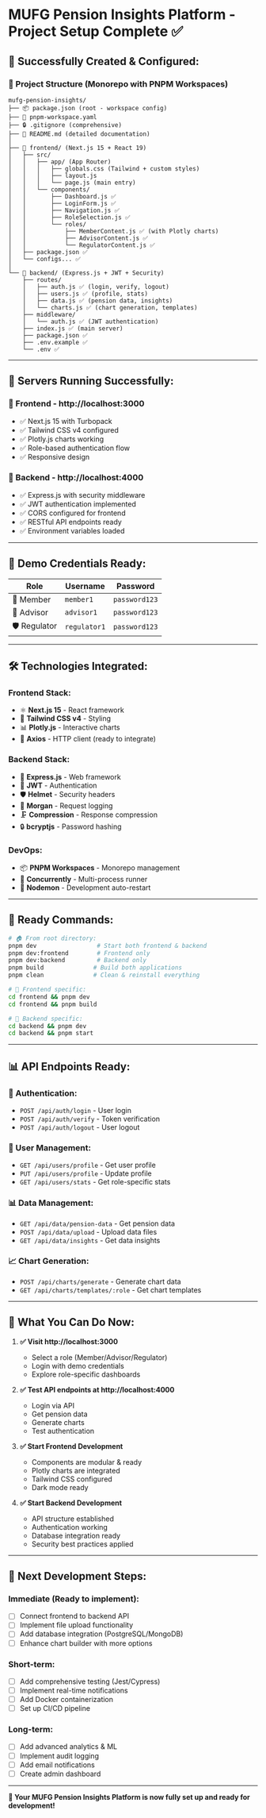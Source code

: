 # MUFG Pension Insights Platform - Project Setup Complete ✅

## 🎉 **Successfully Created & Configured:**

### **📁 Project Structure (Monorepo with PNPM Workspaces)**
```
mufg-pension-insights/
├── 📦 package.json (root - workspace config)
├── 📝 pnpm-workspace.yaml
├── 🔒 .gitignore (comprehensive)
├── 📖 README.md (detailed documentation)
│
├── 🎨 frontend/ (Next.js 15 + React 19)
│   ├── src/
│   │   ├── app/ (App Router)
│   │   │   ├── globals.css (Tailwind + custom styles)
│   │   │   ├── layout.js
│   │   │   └── page.js (main entry)
│   │   └── components/
│   │       ├── Dashboard.js ✅
│   │       ├── LoginForm.js ✅
│   │       ├── Navigation.js ✅
│   │       ├── RoleSelection.js ✅
│   │       └── roles/
│   │           ├── MemberContent.js ✅ (with Plotly charts)
│   │           ├── AdvisorContent.js ✅
│   │           └── RegulatorContent.js ✅
│   ├── package.json ✅
│   └── configs... ✅
│
└── 🚀 backend/ (Express.js + JWT + Security)
    ├── routes/
    │   ├── auth.js ✅ (login, verify, logout)
    │   ├── users.js ✅ (profile, stats)
    │   ├── data.js ✅ (pension data, insights)
    │   └── charts.js ✅ (chart generation, templates)
    ├── middleware/
    │   └── auth.js ✅ (JWT authentication)
    ├── index.js ✅ (main server)
    ├── package.json ✅
    ├── .env.example ✅
    └── .env ✅
```

---

## 🚀 **Servers Running Successfully:**

### **🎨 Frontend** - http://localhost:3000
- ✅ Next.js 15 with Turbopack
- ✅ Tailwind CSS v4 configured
- ✅ Plotly.js charts working
- ✅ Role-based authentication flow
- ✅ Responsive design

### **🚀 Backend** - http://localhost:4000  
- ✅ Express.js with security middleware
- ✅ JWT authentication implemented
- ✅ CORS configured for frontend
- ✅ RESTful API endpoints ready
- ✅ Environment variables loaded

---

## 🔐 **Demo Credentials Ready:**

| Role | Username | Password |
|------|----------|----------|
| 👤 Member | `member1` | `password123` |
| 🏢 Advisor | `advisor1` | `password123` |
| 🛡️ Regulator | `regulator1` | `password123` |

---

## 🛠️ **Technologies Integrated:**

### **Frontend Stack:**
- ⚛️ **Next.js 15** - React framework
- 🎨 **Tailwind CSS v4** - Styling
- 📊 **Plotly.js** - Interactive charts
- 🔗 **Axios** - HTTP client (ready to integrate)

### **Backend Stack:**
- 🚀 **Express.js** - Web framework
- 🔐 **JWT** - Authentication
- 🛡️ **Helmet** - Security headers
- 📝 **Morgan** - Request logging
- 🗜️ **Compression** - Response compression
- 🔒 **bcryptjs** - Password hashing

### **DevOps:**
- 📦 **PNPM Workspaces** - Monorepo management
- 🔄 **Concurrently** - Multi-process runner
- 📝 **Nodemon** - Development auto-restart

---

## 🎯 **Ready Commands:**

```bash
# 🏠 From root directory:
pnpm dev                 # Start both frontend & backend
pnpm dev:frontend        # Frontend only
pnpm dev:backend         # Backend only
pnpm build              # Build both applications
pnpm clean              # Clean & reinstall everything

# 🎨 Frontend specific:
cd frontend && pnpm dev
cd frontend && pnpm build

# 🚀 Backend specific:  
cd backend && pnpm dev
cd backend && pnpm start
```

---

## 📊 **API Endpoints Ready:**

### **🔐 Authentication:**
- `POST /api/auth/login` - User login
- `POST /api/auth/verify` - Token verification
- `POST /api/auth/logout` - User logout

### **👤 User Management:**
- `GET /api/users/profile` - Get user profile
- `PUT /api/users/profile` - Update profile  
- `GET /api/users/stats` - Get role-specific stats

### **📊 Data Management:**
- `GET /api/data/pension-data` - Get pension data
- `POST /api/data/upload` - Upload data files
- `GET /api/data/insights` - Get data insights

### **📈 Chart Generation:**
- `POST /api/charts/generate` - Generate chart data
- `GET /api/charts/templates/:role` - Get chart templates

---

## 🎉 **What You Can Do Now:**

1. **✅ Visit http://localhost:3000** 
   - Select a role (Member/Advisor/Regulator)
   - Login with demo credentials
   - Explore role-specific dashboards

2. **✅ Test API endpoints at http://localhost:4000**
   - Login via API
   - Get pension data
   - Generate charts
   - Test authentication

3. **✅ Start Frontend Development**
   - Components are modular & ready
   - Plotly charts are integrated
   - Tailwind CSS configured
   - Dark mode ready

4. **✅ Start Backend Development**
   - API structure established
   - Authentication working
   - Database integration ready
   - Security best practices applied

---

## 🚀 **Next Development Steps:**

### **Immediate (Ready to implement):**
- [ ] Connect frontend to backend API
- [ ] Implement file upload functionality
- [ ] Add database integration (PostgreSQL/MongoDB)
- [ ] Enhance chart builder with more options

### **Short-term:**
- [ ] Add comprehensive testing (Jest/Cypress)
- [ ] Implement real-time notifications
- [ ] Add Docker containerization
- [ ] Set up CI/CD pipeline

### **Long-term:**
- [ ] Add advanced analytics & ML
- [ ] Implement audit logging
- [ ] Add email notifications
- [ ] Create admin dashboard

---

**🎊 Your MUFG Pension Insights Platform is now fully set up and ready for development!**
